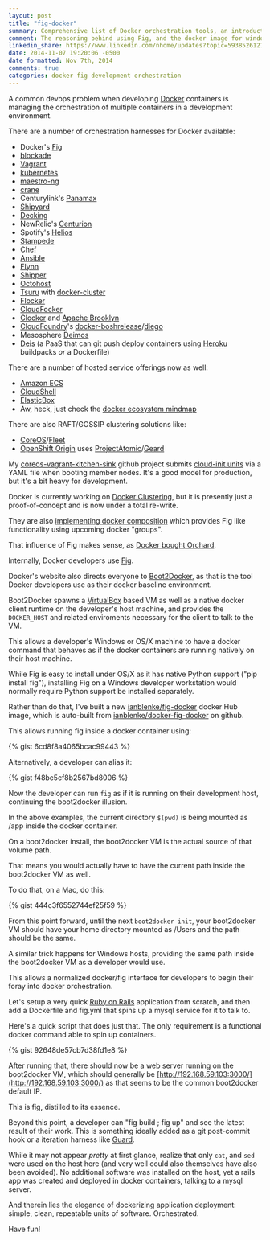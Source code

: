 ```yaml
---
layout: post
title: "fig-docker"
summary: Comprehensive list of Docker orchestration tools, an introduction to Fig, and using a docker container for the fig command-line tool regardless of boot2docker host platform
comment: The reasoning behind using Fig, and the docker image for windows hosts without python
linkedin_share: https://www.linkedin.com/nhome/updates?topic=5938526127147474944
date: 2014-11-07 19:20:06 -0500
date_formatted: Nov 7th, 2014
comments: true
categories: docker fig development orchestration
---
```


A common devops problem when developing [Docker](http://docker.io) containers is managing the orchestration of multiple containers in a development environment.

There are a number of orchestration harnesses for Docker available:

- Docker's [Fig](http://fig.sh)
- [blockade](https://github.com/dcm-oss/blockade)
- [Vagrant](https://docs.vagrantup.com/v2/provisioning/docker.html)
- [kubernetes](https://github.com/GoogleCloudPlatform/kubernetes)
- [maestro-ng](https://github.com/signalfuse/maestro-ng)
- [crane](https://github.com/michaelsauter/crane)
- Centurylink's [Panamax](http://panamax.io/)
- [Shipyard](http://shipyard-project.com/)
- [Decking](http://decking.io/)
- NewRelic's [Centurion](https://github.com/newrelic/centurion)
- Spotify's [Helios](https://github.com/spotify/helios)
- [Stampede](https://github.com/cattleio/stampede)
- [Chef](https://www.getchef.com/solutions/docker/)
- [Ansible](http://www.ansible.com/docker)
- [Flynn](https://flynn.io/)
- [Shipper](https://github.com/mailgun/shipper)
- [Octohost](http://octohost.io)
- [Tsuru](http://tsuru.io/) with [docker-cluster](https://github.com/tsuru/docker-cluster)
- [Flocker](https://clusterhq.com/)
- [CloudFocker](https://github.com/CloudCredo/cloudfocker)
- [Clocker](http://www.cloudsoftcorp.com/blog/2014/06/clocker-creating-a-docker-cloud-with-apache-brooklyn/) and [Apache Brooklyn](http://brooklyn.incubator.apache.org)
- [CloudFoundry](http://cloudfoundry.org)'s [docker-boshrelease](https://github.com/cf-platform-eng/docker-boshrelease)/[diego](https://github.com/cloudfoundry-incubator/diego-release)
- Mesosphere [Deimos](https://github.com/mesosphere/deimos)
- [Deis](http://deis.io) (a PaaS that can git push deploy containers using [Heroku](http://heroku.com) buildpacks _or_ a Dockerfile)

There are a number of hosted service offerings now as well:

- [Amazon ECS](http://aws.amazon.com/ecs)
- [CloudShell](http://www.qualisystems.com/cloudshell-6-0-sneak-peek/)
- [ElasticBox](https://elasticbox.com/how-it-works/)
- Aw, heck, just check the [docker ecosystem mindmap](http://www.mindmeister.com/389671722/docker-ecosystem)

There are also RAFT/GOSSIP clustering solutions like:

- [CoreOS](https://coreos.com/)/[Fleet](https://github.com/coreos/fleet)
- [OpenShift Origin](https://www.openshift.com/products/origin) uses [ProjectAtomic](http://www.projectatomic.io/)/[Geard](https://openshift.github.io/geard/)

My [coreos-vagrant-kitchen-sink](https://github.com/ianblenke/coreos-vagrant-kitchen-sink) github project submits [cloud-init units](https://github.com/ianblenke/coreos-vagrant-kitchen-sink/tree/master/cloud-init) via a YAML file when booting member nodes. It's a good model for production, but it's a bit heavy for development.

Docker is currently working on [Docker Clustering](https://www.youtube.com/watch?v=vtnSL79rZ6o), but it is presently just a proof-of-concept and is now under a total re-write.

They are also [implementing docker composition](https://www.youtube.com/watch?v=YuSq6bXHnOI) which provides Fig like functionality using upcoming docker "groups".

That influence of Fig makes sense, as [Docker bought Orchard](http://venturebeat.com/2014/07/22/docker-buys-orchard-a-2-man-startup-with-a-cloud-service-for-running-docker-friendly-apps/).

Internally, Docker developers use [Fig](http://fig.sh).

Docker's website also directs everyone to [Boot2Docker](http://boot2docker.io), as that is the tool Docker developers use as their docker baseline environment. 

Boot2Docker spawns a [VirtualBox](https://www.virtualbox.org/) based VM as well as a native docker client runtime on the developer's host machine, and provides the `DOCKER_HOST` and related enviroments necessary for the client to talk to the VM.

This allows a developer's Windows or OS/X machine to have a docker command that behaves as if the docker containers are running natively on their host machine.

While Fig is easy to install under OS/X as it has native Python support ("pip install fig"), installing Fig on a Windows developer workstation would normally require Python support be installed separately.

Rather than do that, I've built a new [ianblenke/fig-docker](https://registry.hub.docker.com/u/ianblenke/fig-docker/) docker Hub image, which is auto-built from [ianblenke/docker-fig-docker](https://github.com/ianblenke/docker-fig-docker) on github.

This allows running fig inside a docker container using:

{% gist 6cd8f8a4065bcac99443 %}

Alternatively, a developer can alias it:

{% gist f48bc5cf8b2567bd8006 %}

Now the developer can run `fig` as if it is running on their development host, continuing the boot2docker illusion.

In the above examples, the current directory `$(pwd)` is being mounted as /app inside the docker container.

On a boot2docker install, the boot2docker VM is the actual source of that volume path.

That means you would actually have to have the current path inside the boot2docker VM as well.

To do that, on a Mac, do this:

{% gist 444c3f6552744ef25f59 %}

From this point forward, until the next `boot2docker init`, your boot2docker VM should have your home directory mounted as /Users and the path should be the same.

A similar trick happens for Windows hosts, providing the same path inside the boot2docker VM as a developer would use.

This allows a normalized docker/fig interface for developers to begin their foray into docker orchestration.

Let's setup a very quick [Ruby on Rails](http://rubyonrails.org/) application from scratch, and then add a Dockerfile and fig.yml that spins up a mysql service for it to talk to.

Here's a quick script that does just that. The only requirement is a functional docker command able to spin up containers.

{% gist 92648de57cb7d38fd1e8 %}

After running that, there should now be a web server running on the boot2docker VM, which should generally be [http://192.168.59.103:3000/](http://192.168.59.103:3000/) as that seems to be the common boot2docker default IP.

This is fig, distilled to its essence.

Beyond this point, a developer can "fig build ; fig up" and see the latest result of their work. This is something ideally added as a git post-commit hook or a iteration harness like [Guard](https://github.com/guard/guard).

While it may not appear _pretty_ at first glance, realize that only `cat`, and `sed` were used on the host here (and very well could also themselves have also been avoided). No additional software was installed on the host, yet a rails app was created and deployed in docker containers, talking to a mysql server.

And therein lies the elegance of dockerizing application deployment: simple, clean, repeatable units of software. Orchestrated.

Have fun!

